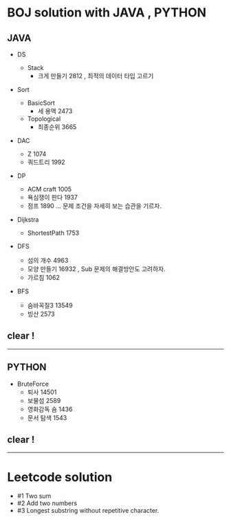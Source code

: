 # BOJ solution with JAVA , PYTHON
              
## JAVA

- DS
   - Stack
      - 크게 만들기 2812 , 최적의 데이터 타입 고르기
- Sort
   - BasicSort
       - 세 용액 2473 
   - Topological
       - 최종순위 3665
       
- DAC
   - Z 1074
   - 쿼드트리 1992
   
- DP
   - ACM craft 1005
   - 욕심쟁이 판다 1937
   - 점프 1890 ... 문제 조건을 자세히 보는 습관을 기르자.
   
- Dijkstra
   - ShortestPath 1753

- DFS
   - 섬의 개수 4963
   - 모양 만들기 16932 , Sub 문제의 해결방안도 고려하자.
   - 가르침 1062

- BFS
   - 숨바꼭질3 13549
   - 빙산 2573
   
## clear !


------------------

## PYTHON

- BruteForce
   - 퇴사 14501
   - 보물섬 2589
   - 영화감독 숌 1436
   - 문서 탐색 1543

## clear !

------------------

# Leetcode solution

- #1 Two sum
- #2 Add two numbers
- #3 Longest substring without repetitive character.
